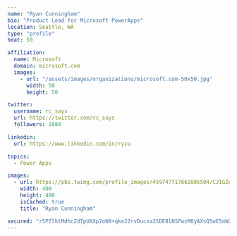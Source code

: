 ```yaml
---
name: "Ryan Cunningham"
bio: "Product Lead for Microsoft PowerApps"
location: Seattle, WA
type: "profile"
heat: 50

affiliation:
  name: Microsoft
  domain: microsoft.com
  images:
    - url: "/assets/images/organizations/microsoft.com-50x50.jpg"
      width: 50
      height: 50

twitter:
  username: rc_says
  url: https://twitter.com/rc_says
  followers: 2884

linkedin:
  url: https://www.linkedin.com/in/rycu

topics:
  - Power Apps

images:
  - url: https://pbs.twimg.com/profile_images/459747717862805504/CJIGZejd_400x400.png
    width: 400
    height: 400
    isCached: true
    title: "Ryan Cunningham"

secured: "r5PZlktMdhcZdTpUXXp2oN9+qke22rvDucxa3SDEBlNSPwzM0yAXsQ5wE5nWZT3OrxDBsyG6I2hyZmCSpsSbqqxJWNKAz3Hult+VOWjpZi2/SWPrtYy+4SmcV3t9oSQvSup+X6OZcYbwfqda3PqsSNtYTxpPqDXvVLvDeQDoCYG/FIGRWtP8KtbGhEhI0zoBsxO5+WRYLZbgWza86RPG5GsG5wNE63bA85h6rmJV2eM/ek+wzWbGklw+7+LSJB9Lx5HFXMOOkE+n7Z1wCuohoidiyGjYmBIR/t4hEw85NByDQL8nmfuWFgyp0F1Dg+OC08lxLIIFEUDOlNZK/1Un1w2PgB4CvUKkQFal83H6UxQE+TbDiP/97YomVcvYccopXTNUOnXI1LVXVQz+qYnvLxdT5qHCunZBt057yXVJUfA=;qlfmFGnr/oxBdZrKwNGAVA=="
---
```


